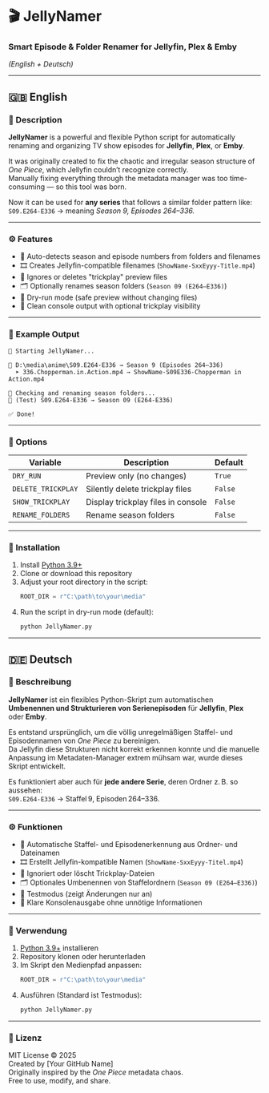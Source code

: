 # 🎬 JellyNamer  
### Smart Episode & Folder Renamer for Jellyfin, Plex & Emby  
*(English + Deutsch)*

---

## 🇬🇧 English

### 📖 Description
**JellyNamer** is a powerful and flexible Python script for automatically renaming and organizing TV show episodes for **Jellyfin**, **Plex**, or **Emby**.  

It was originally created to fix the chaotic and irregular season structure of *One Piece*, which Jellyfin couldn’t recognize correctly.  
Manually fixing everything through the metadata manager was too time-consuming — so this tool was born.  

Now it can be used for **any series** that follows a similar folder pattern like:  
`S09.E264-E336` → meaning *Season 9, Episodes 264–336.*

---

### ⚙️ Features
- 🧠 Auto-detects season and episode numbers from folders and filenames  
- 🎞️ Creates Jellyfin-compatible filenames (`ShowName-SxxEyyy-Title.mp4`)  
- 🧹 Ignores or deletes "trickplay" preview files  
- 🗂️ Optionally renames season folders (`Season 09 (E264–E336)`)  
- 🧪 Dry-run mode (safe preview without changing files)  
- 💬 Clean console output with optional trickplay visibility  

---

### 📁 Example Output
```
🚀 Starting JellyNamer...

📂 D:\media\anime\S09.E264-E336 → Season 9 (Episodes 264–336)
  ➤ 336.Chopperman.in.Action.mp4 → ShowName-S09E336-Chopperman in Action.mp4

📁 Checking and renaming season folders...
📁 (Test) S09.E264-E336 → Season 09 (E264-E336)

✅ Done!
```

---

### 🧩 Options
| Variable | Description | Default |
|-----------|--------------|----------|
| `DRY_RUN` | Preview only (no changes) | `True` |
| `DELETE_TRICKPLAY` | Silently delete trickplay files | `False` |
| `SHOW_TRICKPLAY` | Display trickplay files in console | `False` |
| `RENAME_FOLDERS` | Rename season folders | `False` |

---

### 🧰 Installation
1. Install [Python 3.9+](https://www.python.org/downloads/)  
2. Clone or download this repository  
3. Adjust your root directory in the script:  
   ```python
   ROOT_DIR = r"C:\path\to\your\media"
   ```
4. Run the script in dry-run mode (default):  
   ```bash
   python JellyNamer.py
   ```

---

## 🇩🇪 Deutsch

### 📖 Beschreibung
**JellyNamer** ist ein flexibles Python-Skript zum automatischen **Umbenennen und Strukturieren von Serienepisoden** für **Jellyfin**, **Plex** oder **Emby**.  

Es entstand ursprünglich, um die völlig unregelmäßigen Staffel- und Episodennamen von *One Piece* zu bereinigen.  
Da Jellyfin diese Strukturen nicht korrekt erkennen konnte und die manuelle Anpassung im Metadaten-Manager extrem mühsam war, wurde dieses Skript entwickelt.  

Es funktioniert aber auch für **jede andere Serie**, deren Ordner z. B. so aussehen:  
`S09.E264-E336` → Staffel 9, Episoden 264–336.

---

### ⚙️ Funktionen
- 🧠 Automatische Staffel- und Episodenerkennung aus Ordner- und Dateinamen  
- 🎞️ Erstellt Jellyfin-kompatible Namen (`ShowName-SxxEyyy-Titel.mp4`)  
- 🧹 Ignoriert oder löscht Trickplay-Dateien  
- 🗂️ Optionales Umbenennen von Staffelordnern (`Season 09 (E264–E336)`)  
- 🧪 Testmodus (zeigt Änderungen nur an)  
- 💬 Klare Konsolenausgabe ohne unnötige Informationen  

---

### 🧰 Verwendung
1. [Python 3.9+](https://www.python.org/downloads/) installieren  
2. Repository klonen oder herunterladen  
3. Im Skript den Medienpfad anpassen:  
   ```python
   ROOT_DIR = r"C:\path\to\your\media"
   ```
4. Ausführen (Standard ist Testmodus):  
   ```bash
   python JellyNamer.py
   ```

---

### 📄 Lizenz
MIT License © 2025  
Created by [Your GitHub Name]  
Originally inspired by the *One Piece* metadata chaos.  
Free to use, modify, and share.
